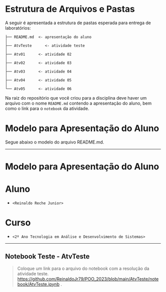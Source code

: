# Estrutura de Arquivos e Pastas

A seguir é apresentada a estrutura de pastas esperada para entrega de laboratórios:

~~~
├── README.md  <- apresentação do aluno
│
├── AtvTeste      <- atividade teste
│
├── Atv01      <- atividade 02
│
├── Atv02      <- atividade 03
│
├── Atv03      <- atividade 04
│
├── Atv04      <- atividade 05
│
└── Atv05      <- atividade 06
~~~

Na raiz do repositório que você criou para a disciplina deve haver um arquivo com o nome `README.md` contendo a apresentação do aluno, bem como o link para o `notebook` da atividade.

# Modelo para Apresentação do Aluno

Segue abaixo o modelo do arquivo README.md.

<hr>

# Modelo para Apresentação do Aluno

# Aluno
* `<Reinaldo Reche Junior>` 

# Curso
* `<2º Ano Tecnologia em Análise e Desenvolvimento de Sistemas>`

<hr>

## Notebook Teste - AtvTeste

> Coloque um link para o arquivo do notebook com a resolução da atividade teste. https://github.com/ReinaldoJr79/POO_2023/blob/main/AtvTeste/notebook/AtvTeste.ipynb .
